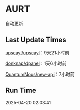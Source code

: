 # AURT

自动更新


## Last Update Times

[upscayl/upscayl](https://github.com/upscayl/upscayl)：9天21小时前

[donknap/dpanel](https://github.com/donknap/dpanel)：1天6小时前

[QuantumNous/new-api](https://github.com/QuantumNous/new-api)：7小时前


## Run Time
2025-04-20 02:03:41
